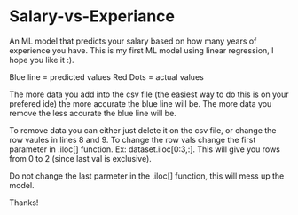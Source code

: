 # Salary-vs-Experiance
An ML model that predicts your salary based on how many years of experience you have. This is my first ML model using linear regression, I hope you like it :). 

Blue line = predicted values 
Red Dots = actual values

The more data you add into the csv file (the easiest way to do this is on your prefered ide) the more accurate the blue line will be. The more data you remove the less accurate the blue line will be. 

To remove data you can either just delete it on the csv file, or change the row vaules in lines 8 and 9. 
To change the row vals change the first parameter in .iloc[] function. Ex: dataset.iloc[0:3,:]. This will give you rows from 0 to 2 (since last val is exclusive).

Do not change the last parmeter in the .iloc[] function, this will mess up the model.

Thanks! 
